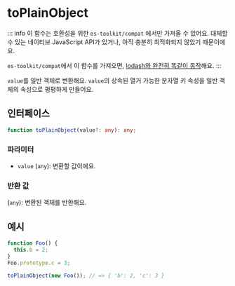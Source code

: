 # toPlainObject

::: info
이 함수는 호환성을 위한 `es-toolkit/compat` 에서만 가져올 수 있어요. 대체할 수 있는 네이티브 JavaScript API가 있거나, 아직 충분히 최적화되지 않았기 때문이에요.

`es-toolkit/compat`에서 이 함수를 가져오면, [lodash와 완전히 똑같이 동작](../../../compatibility.md)해요.
:::

`value`를 일반 객체로 변환해요. `value`의 상속된 열거 가능한 문자열 키 속성을 일반 객체의 속성으로 평평하게 만들어요.

## 인터페이스

```typescript
function toPlainObject(value?: any): any;
```

### 파라미터

- `value` (`any`): 변환할 값이에요.

### 반환 값

(`any`): 변환된 객체를 반환해요.

## 예시

```typescript
function Foo() {
  this.b = 2;
}
Foo.prototype.c = 3;

toPlainObject(new Foo()); // => { 'b': 2, 'c': 3 }
```

